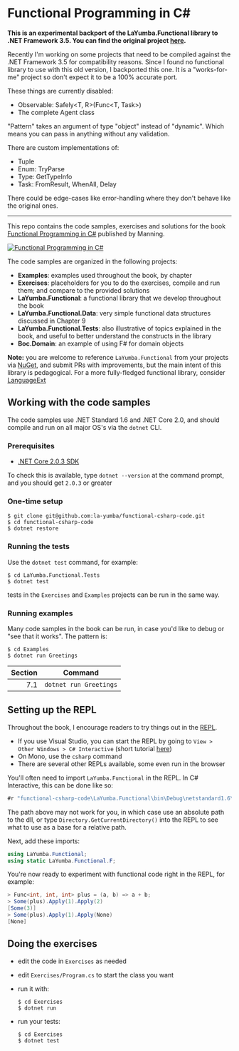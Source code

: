 # Functional Programming in C# #

__This is an experimental backport of the LaYumba.Functional library to .NET Framework 3.5. You can find the original project [here](https://github.com/la-yumba/functional-csharp-code).__

Recently I'm working on some projects that need to be compiled against the .NET Framework 3.5 for compatibility reasons.
Since I found no functional library to use with this old version, I backported this one.
It is a "works-for-me" project so don't expect it to be a 100% accurate port.

These things are currently disabled:

- Observable: Safely<T, R>(Func<T, Task<R>>)
- The complete Agent class

"Pattern" takes an argument of type "object" instead of "dynamic". 
Which means you can pass in anything without any validation.

There are custom implementations of:

- Tuple
- Enum: TryParse
- Type: GetTypeInfo
- Task: FromResult, WhenAll, Delay

There could be edge-cases like error-handling where they don't behave like the original ones.

---

This repo contains the code samples, exercises and solutions for the book
[Functional Programming in C#](https://www.manning.com/books/functional-programming-in-c-sharp?a_aid=functional-programming-in-c-sharp&a_bid=ad9af506)
published by Manning.

[![Functional Programming in C#](cover.jpg)](https://www.manning.com/books/functional-programming-in-c-sharp?a_aid=functional-programming-in-c-sharp&a_bid=ad9af506)

The code samples are organized in the following projects:

- **Examples**: examples used throughout the book, by chapter
- **Exercises**: placeholders for you to do the exercises, compile and run them;
  and compare to the provided solutions
- **LaYumba.Functional**: a functional library that we develop throughout the book
- **LaYumba.Functional.Data**: very simple functional data structures discussed in Chapter 9
- **LaYumba.Functional.Tests**: also illustrative of topics explained in the book, and
  useful to better understand the constructs in the library
- **Boc.Domain**: an example of using F# for domain objects

**Note:** you are welcome to reference `LaYumba.Functional` from your projects
via [NuGet](https://www.nuget.org/packages/LaYumba.Functional), and submit
PRs with improvements, but the main intent of this library is pedagogical.
For a more fully-fledged functional library, consider [LanguageExt](https://github.com/louthy/language-ext)

## Working with the code samples

The code samples use .NET Standard 1.6 and .NET Core 2.0, and should compile and run on all major OS's
via the `dotnet` CLI.

### Prerequisites

- [.NET Core 2.0.3 SDK](https://www.microsoft.com/net/download/core)

To check this is available, type `dotnet --version` at the command prompt, and you should get `2.0.3` or greater

### One-time setup

```
$ git clone git@github.com:la-yumba/functional-csharp-code.git
$ cd functional-csharp-code
$ dotnet restore
```

### Running the tests

Use the `dotnet test` command, for example:

```
$ cd LaYumba.Functional.Tests
$ dotnet test
```

tests in the `Exercises` and `Examples` projects can be run in the same way.

### Running examples

Many code samples in the book can be run, in case you'd like to debug or "see that it works".
The pattern is:

```
$ cd Examples
$ dotnet run Greetings
```

| Section | Command
|---:| ---
| 7.1 | `dotnet run Greetings`

## Setting up the REPL

Throughout the book, I encourage readers to try things out in the [REPL](https://en.wikipedia.org/wiki/Read%E2%80%93eval%E2%80%93print_loop).

- If you use Visual Studio, you can start the REPL by going to
`View > Other Windows > C# Interactive` (short tutorial [here](https://github.com/dotnet/roslyn/wiki/C%23-Interactive-Walkthrough))
- On Mono, use the `csharp` command
- There are several other REPLs available, some even run in the browser

You'll often need to import `LaYumba.Functional` in the REPL. In C# Interactive,
this can be done like so:

```csharp
#r "functional-csharp-code\LaYumba.Functional\bin\Debug\netstandard1.6\LaYumba.Functional.dll"
```

The path above may not work for you, in which case use an absolute path to the dll,
or type `Directory.GetCurrentDirectory()` into the REPL to see what to use as a base for a relative path.

Next, add these imports:

```csharp
using LaYumba.Functional;
using static LaYumba.Functional.F;
```

You're now ready to experiment with functional code right in the REPL, for example:

```csharp
> Func<int, int, int> plus = (a, b) => a + b;
> Some(plus).Apply(1).Apply(2)
[Some(3)]
> Some(plus).Apply(1).Apply(None)
[None]
```

## Doing the exercises

- edit the code in `Exercises` as needed
- edit `Exercises/Program.cs` to start the class you want
- run it with:

  ```
  $ cd Exercises
  $ dotnet run
  ```
- run your tests:

  ```
  $ cd Exercises
  $ dotnet test
  ```
